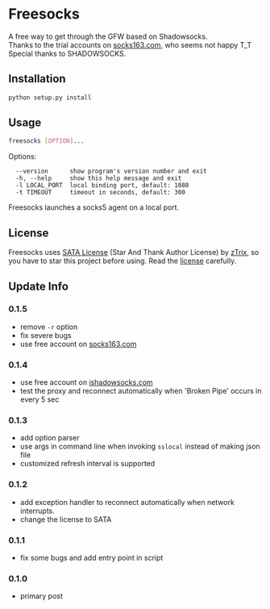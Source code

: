 # Freesocks

A free way to get through the GFW based on Shadowsocks.<br>
Thanks to the trial accounts on [socks163.com](http://socks163.com/), who seems not happy T_T<br>
Special thanks to SHADOWSOCKS.

## Installation
```bash
python setup.py install
```

## Usage
```bash
freesocks [OPTION]...
```

Options:
```
  --version      show program's version number and exit
  -h, --help     show this help message and exit
  -l LOCAL_PORT  local binding port, default: 1080
  -t TIMEOUT     timeout in seconds, default: 300
```
Freesocks launches a socks5 agent on a local port.

## License

Freesocks uses [SATA License](LICENSE.txt) (Star And Thank Author License) by [zTrix](https://github.com/zTrix), so you have to star this project before using. Read the [license](LICENSE.txt) carefully.

## Update Info

### 0.1.5
* remove `-r` option
* fix severe bugs
* use free account on [socks163.com](http://socks163.com/)

### 0.1.4
* use free account on [ishadowsocks.com](http://www.ishadowsocks.com/)
* test the proxy and reconnect automatically when 'Broken Pipe' occurs in every 5 sec

### 0.1.3
* add option parser
* use args in command line when invoking `sslocal` instead of making json file
* customized refresh interval is supported

### 0.1.2
* add exception handler to reconnect automatically when network interrupts.
* change the license to SATA

### 0.1.1
* fix some bugs and add entry point in script

### 0.1.0
* primary post
